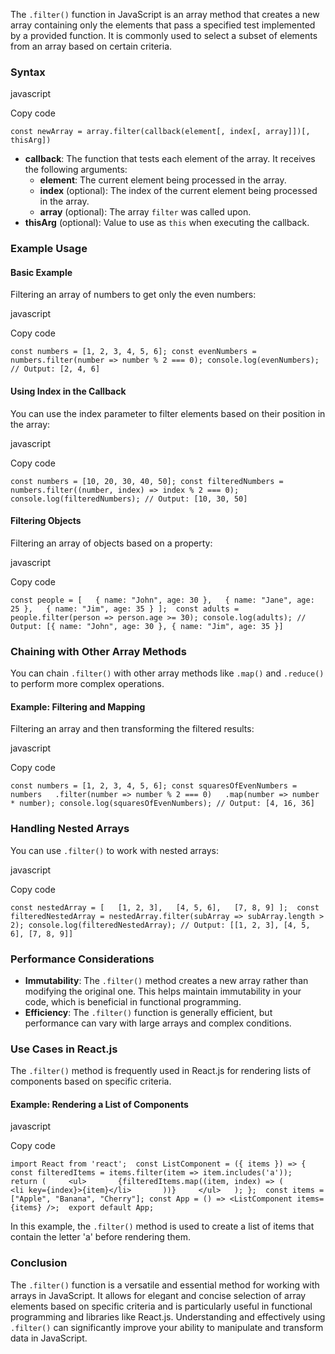 The `.filter()` function in JavaScript is an array method that creates a new array containing only the elements that pass a specified test implemented by a provided function. It is commonly used to select a subset of elements from an array based on certain criteria.

### Syntax

javascript

Copy code

`const newArray = array.filter(callback(element[, index[, array]])[, thisArg])`

- **callback**: The function that tests each element of the array. It receives the following arguments:
    - **element**: The current element being processed in the array.
    - **index** (optional): The index of the current element being processed in the array.
    - **array** (optional): The array `filter` was called upon.
- **thisArg** (optional): Value to use as `this` when executing the callback.

### Example Usage

#### Basic Example

Filtering an array of numbers to get only the even numbers:

javascript

Copy code

`const numbers = [1, 2, 3, 4, 5, 6]; const evenNumbers = numbers.filter(number => number % 2 === 0); console.log(evenNumbers); // Output: [2, 4, 6]`

#### Using Index in the Callback

You can use the index parameter to filter elements based on their position in the array:

javascript

Copy code

`const numbers = [10, 20, 30, 40, 50]; const filteredNumbers = numbers.filter((number, index) => index % 2 === 0); console.log(filteredNumbers); // Output: [10, 30, 50]`

#### Filtering Objects

Filtering an array of objects based on a property:

javascript

Copy code

`const people = [   { name: "John", age: 30 },   { name: "Jane", age: 25 },   { name: "Jim", age: 35 } ];  const adults = people.filter(person => person.age >= 30); console.log(adults); // Output: [{ name: "John", age: 30 }, { name: "Jim", age: 35 }]`

### Chaining with Other Array Methods

You can chain `.filter()` with other array methods like `.map()` and `.reduce()` to perform more complex operations.

#### Example: Filtering and Mapping

Filtering an array and then transforming the filtered results:

javascript

Copy code

`const numbers = [1, 2, 3, 4, 5, 6]; const squaresOfEvenNumbers = numbers   .filter(number => number % 2 === 0)   .map(number => number * number); console.log(squaresOfEvenNumbers); // Output: [4, 16, 36]`

### Handling Nested Arrays

You can use `.filter()` to work with nested arrays:

javascript

Copy code

`const nestedArray = [   [1, 2, 3],   [4, 5, 6],   [7, 8, 9] ];  const filteredNestedArray = nestedArray.filter(subArray => subArray.length > 2); console.log(filteredNestedArray); // Output: [[1, 2, 3], [4, 5, 6], [7, 8, 9]]`

### Performance Considerations

- **Immutability**: The `.filter()` method creates a new array rather than modifying the original one. This helps maintain immutability in your code, which is beneficial in functional programming.
- **Efficiency**: The `.filter()` function is generally efficient, but performance can vary with large arrays and complex conditions.

### Use Cases in React.js

The `.filter()` method is frequently used in React.js for rendering lists of components based on specific criteria.

#### Example: Rendering a List of Components

javascript

Copy code

`import React from 'react';  const ListComponent = ({ items }) => {   const filteredItems = items.filter(item => item.includes('a'));    return (     <ul>       {filteredItems.map((item, index) => (         <li key={index}>{item}</li>       ))}     </ul>   ); };  const items = ["Apple", "Banana", "Cherry"]; const App = () => <ListComponent items={items} />;  export default App;`

In this example, the `.filter()` method is used to create a list of items that contain the letter 'a' before rendering them.

### Conclusion

The `.filter()` function is a versatile and essential method for working with arrays in JavaScript. It allows for elegant and concise selection of array elements based on specific criteria and is particularly useful in functional programming and libraries like React.js. Understanding and effectively using `.filter()` can significantly improve your ability to manipulate and transform data in JavaScript.